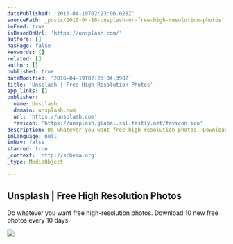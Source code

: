 ```yaml
---
datePublished: '2016-04-19T02:23:06.028Z'
sourcePath: _posts/2016-04-16-unsplash-or-free-high-resolution-photos.md
inFeed: true
isBasedOnUrl: 'https://unsplash.com/'
authors: []
hasPage: false
keywords: []
related: []
author: []
published: true
dateModified: '2016-04-19T02:23:04.398Z'
title: 'Unsplash | Free High Resolution Photos'
app_links: []
publisher:
  name: Unsplash
  domain: unsplash.com
  url: 'https://unsplash.com'
  favicon: 'https://unsplash.global.ssl.fastly.net/favicon.ico'
description: Do whatever you want free high-resolution photos. Download 10 new free photos every 10 days.
inLanguage: null
inNav: false
starred: true
_context: 'http://schema.org'
_type: MediaObject

---
```

<article style=""><h1>Unsplash | Free High Resolution Photos</h1><p>Do whatever you want free high-resolution photos. Download 10 new free photos every 10 days.</p><img src="http://images.unsplash.com/photo-1458724338480-79bc7a8352e4?ixlib=rb-0.3.5&amp;q=80&amp;fm=jpg&amp;crop=entropy&amp;w=1080&amp;fit=max&amp;s=0e8fe82e7f50091319fdc635582bf62d" /></article>